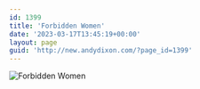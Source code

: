 ```yaml
---
id: 1399
title: 'Forbidden Women'
date: '2023-03-17T13:45:19+00:00'
layout: page
guid: 'http://new.andydixon.com/?page_id=1399'
---
```


![Forbidden Women](https://i0.wp.com/assets.g8x2.ldn.idrivee2-23.com/posters/Forbidden%20Women%2001.jpg?w=1200&ssl=1 "Forbidden Women")